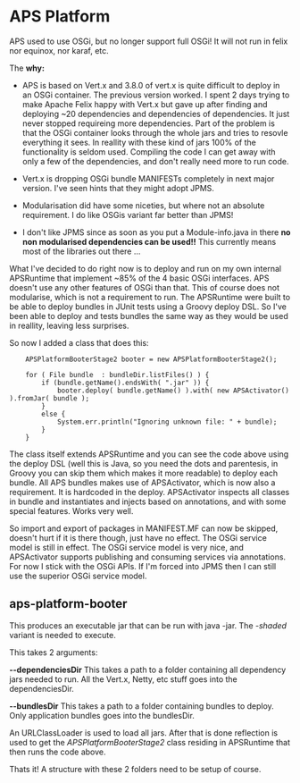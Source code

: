 # APS Platform

APS used to use OSGi, but no longer support full OSGi! It will not run in felix nor equinox, nor karaf, etc. 

The __why:__

* APS is based on Vert.x and 3.8.0 of vert.x is quite difficult to deploy in an OSGi container. The previous version worked. I spent 2 days trying to make Apache Felix happy with Vert.x but gave up after finding and deploying ~20 dependencies and dependencies of dependencies. It just never stopped requireing more dependencies. Part of the problem is that the OSGi container looks through the whole jars and tries to resovle everything it sees. In reallity with these kind of jars 100% of the functionality is seldom used. Compiling the code I can get away with only a few of the dependencies, and don't really need more to run code. 

* Vert.x is dropping OSGi bundle MANIFESTs completely in next major version. I've seen hints that they might adopt JPMS.

* Modularisation did have some niceties, but where not an absolute requirement. I do like OSGis variant far better than JPMS!

* I don't like JPMS since as soon as you put a Module-info.java in there __no non modularised dependencies can be used!!__ This currently means most of the libraries out there ...

What I've decided to do right now is to deploy and run on my own internal APSRuntime that implement ~85% of the 4 basic OSGi interfaces. APS doesn't use any other features of OSGi than that. This of course does not modularise, which is not a requirement to run. The APSRuntime were built to be able to deploy bundles in JUnit tests using a Groovy deploy DSL. So I've been able to deploy and tests bundles the same way as they would be used in reallity, leaving less surprises. 

So now I added a class that does this:

        APSPlatformBooterStage2 booter = new APSPlatformBooterStage2();

        for ( File bundle  : bundleDir.listFiles() ) {
            if (bundle.getName().endsWith( ".jar" )) {
                booter.deploy( bundle.getName() ).with( new APSActivator() ).fromJar( bundle );
            }
            else {
                System.err.println("Ignoring unknown file: " + bundle);
            }
        }

The class itself extends APSRuntime and you can see the code above using the deploy DSL (well this is Java, so you need the dots and parentesis, in Groovy you can skip them which makes it more readable) to deploy each bundle. All APS bundles makes use of APSActivator, which is now also a requirement. It is hardcoded in the deploy. APSActivator inspects all classes in bundle and instantiates and injects based on annotations, and with some special features. Works very well. 

So import and export of packages in MANIFEST.MF can now be skipped, doesn't hurt if it is there though, just have no effect. The OSGi service model is still in effect. The OSGi service model is very nice, and APSActivator supports publishing and consuming services via annotations. For now I stick with the OSGi APIs. If I'm forced into JPMS then I can still use the superior OSGi service model. 

## aps-platform-booter

This produces an executable jar that can be run with java -jar. The _-shaded_ variant is needed to execute. 

This takes 2 arguments:

__--dependenciesDir__ This takes a path to a folder containing all dependency jars needed to run. All the Vert.x, Netty, etc stuff goes into the dependenciesDir. 

__--bundlesDir__ This takes a path to a folder containing bundles to deploy. Only application bundles goes into the bundlesDir.

An URLClassLoader is used to load all jars. After that is done reflection is used to get the _APSPlatformBooterStage2_ class residing in APSRuntime that then runs the code above.

Thats it! A structure with these 2 folders need to be setup of course. 

